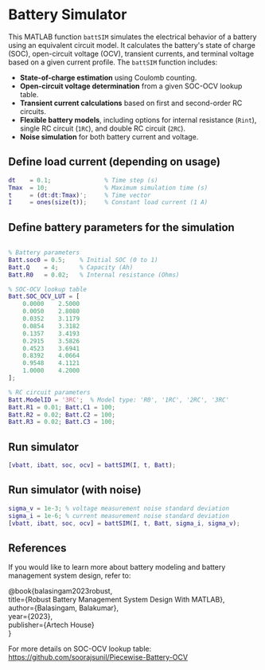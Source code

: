 # Battery Simulator 

This MATLAB function `battSIM` simulates the electrical behavior of a battery using an equivalent circuit model. It calculates the battery's state of charge (SOC), open-circuit voltage (OCV), transient currents, and terminal voltage based on a given current profile. The `battSIM` function includes: 
- **State-of-charge estimation** using Coulomb counting.
- **Open-circuit voltage determination** from a given SOC-OCV lookup table.
- **Transient current calculations** based on first and second-order RC circuits.
- **Flexible battery models**, including options for internal resistance (`Rint`), single RC circuit (`1RC`), and double RC circuit (`2RC`).
- **Noise simulation** for both battery current and voltage.

## Define load current (depending on usage)
```matlab
dt    = 0.1;               % Time step (s)
Tmax  = 10;                % Maximum simulation time (s)
t     = (dt:dt:Tmax)';     % Time vector
I     = ones(size(t));     % Constant load current (1 A)
```

## Define battery parameters for the simulation
```matlab

% Battery parameters
Batt.soc0 = 0.5;    % Initial SOC (0 to 1)
Batt.Q    = 4;      % Capacity (Ah)
Batt.R0   = 0.02;   % Internal resistance (Ohms)

% SOC-OCV lookup table
Batt.SOC_OCV_LUT = [  
    0.0000    2.5000  
    0.0050    2.8080
    0.0352    3.1179
    0.0854    3.3182
    0.1357    3.4193
    0.2915    3.5826
    0.4523    3.6941
    0.8392    4.0664
    0.9548    4.1121
    1.0000    4.2000  
];

% RC circuit parameters
Batt.ModelID = '3RC';  % Model type: 'R0', '1RC', '2RC', '3RC'
Batt.R1 = 0.01; Batt.C1 = 100;
Batt.R2 = 0.02; Batt.C2 = 100;
Batt.R3 = 0.02; Batt.C3 = 100;
```

## Run simulator
```matlab
[vbatt, ibatt, soc, ocv] = battSIM(I, t, Batt);
```

## Run simulator (with noise)
```matlab
sigma_v = 1e-3; % voltage measurement noise standard deviation 
sigma_i = 1e-6; % current measurement noise standard deviation 
[vbatt, ibatt, soc, ocv] = battSIM(I, t, Batt, sigma_i, sigma_v);
```

## References
If you would like to learn more about battery modeling and battery management system design, refer to:

@book{balasingam2023robust,  
  title={Robust Battery Management System Design With MATLAB},  
  author={Balasingam, Balakumar},  
  year={2023},  
  publisher={Artech House}  
}

For more details on SOC-OCV lookup table: 
https://github.com/soorajsunil/Piecewise-Battery-OCV
